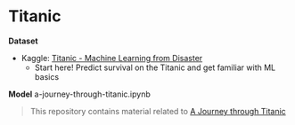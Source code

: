 # Titanic

__Dataset__
- Kaggle: [Titanic - Machine Learning from Disaster](https://www.kaggle.com/c/titanic)
    - Start here! Predict survival on the Titanic and get familiar with ML basics



__Model__
 a-journey-through-titanic.ipynb
> This repository contains material related to [A Journey through Titanic](https://www.kaggle.com/omarelgabry/a-journey-through-titanic)
